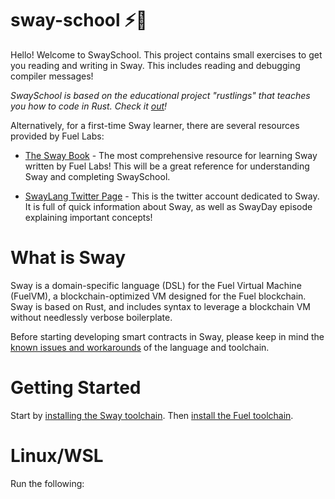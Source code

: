 # sway-school :zap::school:

Hello! Welcome to SwaySchool. This project contains small exercises to get you reading and writing in Sway. This includes reading and debugging compiler messages!

*SwaySchool is based on the educational project "rustlings" that teaches you how to code in Rust. Check it [out](https://github.com/rust-lang/rustlings)!*

Alternatively, for a first-time Sway learner, there are several resources provided by Fuel Labs:

- [The Sway Book](https://fuellabs.github.io/sway/v0.31.3/index.html) - The most comprehensive resource for learning Sway written by Fuel Labs! This will be a great reference for understanding Sway and completing SwaySchool.

- [SwayLang Twitter Page](https://twitter.com/swaylang?lang=en) - This is the twitter account dedicated to Sway. It is full of quick information about Sway, as well as SwayDay episode explaining important concepts!

# What is Sway

Sway is a domain-specific language (DSL) for the Fuel Virtual Machine (FuelVM), a blockchain-optimized VM designed for the Fuel blockchain. Sway is based on Rust, and includes syntax to leverage a blockchain VM without needlessly verbose boilerplate.

Before starting developing smart contracts in Sway, please keep in mind the [known issues and workarounds](https://fuellabs.github.io/sway/v0.31.3/reference/known_issues_and_workarounds.html) of the language and toolchain.

# Getting Started

Start by [installing the Sway toolchain](https://fuellabs.github.io/sway/v0.24.3/introduction/installation.html#dependencies).
Then [install the Fuel toolchain](https://github.com/FuelLabs/sway).

# Linux/WSL
Run the following:
